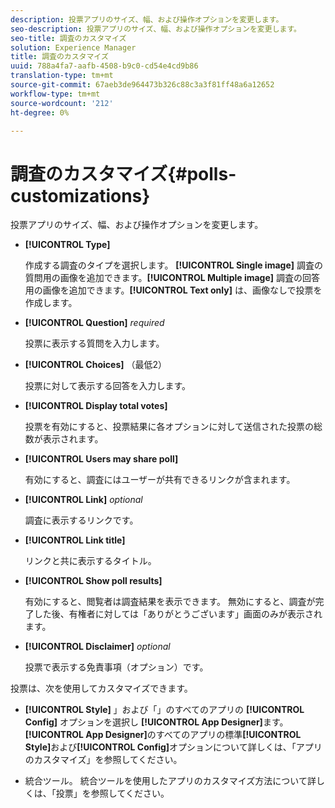 ```yaml
---
description: 投票アプリのサイズ、幅、および操作オプションを変更します。
seo-description: 投票アプリのサイズ、幅、および操作オプションを変更します。
seo-title: 調査のカスタマイズ
solution: Experience Manager
title: 調査のカスタマイズ
uuid: 788a4fa7-aafb-4508-b9c0-cd54e4cd9b86
translation-type: tm+mt
source-git-commit: 67aeb3de964473b326c88c3a3f81ff48a6a12652
workflow-type: tm+mt
source-wordcount: '212'
ht-degree: 0%

---
```



# 調査のカスタマイズ{#polls-customizations}

投票アプリのサイズ、幅、および操作オプションを変更します。



* **[!UICONTROL Type]**

   作成する調査のタイプを選択します。 **[!UICONTROL Single image]** 調査の質問用の画像を追加できます。**[!UICONTROL Multiple image]** 調査の回答用の画像を追加できます。**[!UICONTROL Text only]** は、画像なしで投票を作成します。

* **[!UICONTROL Question]**  *required*

   投票に表示する質問を入力します。

* **[!UICONTROL Choices]** （最低2）

   投票に対して表示する回答を入力します。

* **[!UICONTROL Display total votes]**

   投票を有効にすると、投票結果に各オプションに対して送信された投票の総数が表示されます。

* **[!UICONTROL Users may share poll]**

   有効にすると、調査にはユーザーが共有できるリンクが含まれます。

* **[!UICONTROL Link]** *optional*

   調査に表示するリンクです。

* **[!UICONTROL Link title]**

   リンクと共に表示するタイトル。

* **[!UICONTROL Show poll results]**

   有効にすると、閲覧者は調査結果を表示できます。 無効にすると、調査が完了した後、有権者に対しては「ありがとうございます」画面のみが表示されます。

* **[!UICONTROL Disclaimer]** *optional*

   投票で表示する免責事項（オプション）です。

投票は、次を使用してカスタマイズできます。

* **[!UICONTROL Style]** 」および「」のすべてのアプリの **[!UICONTROL Config]** オプションを選択し **[!UICONTROL App Designer]**&#x200B;ます。**[!UICONTROL App Designer]**&#x200B;のすべてのアプリの標準&#x200B;**[!UICONTROL Style]**&#x200B;および&#x200B;**[!UICONTROL Config]**&#x200B;オプションについて詳しくは、「アプリのカスタマイズ」を参照してください。

* 統合ツール。 統合ツールを使用したアプリのカスタマイズ方法について詳しくは、「投票」を参照してください。

